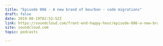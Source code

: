 ```yaml
---
title: "Episode 086 - A new brand of bourbon - code migrations"
draft: false
date: 2019-08-19T02:53:52Z
link: https://soundcloud.com/front-end-happy-hour/episode-086-a-new-brand-of-bourbon-code-migrations?utm_medium=RSS&utm_source=hune
site: soundcloud.com
topic: podcasts  

---
```

